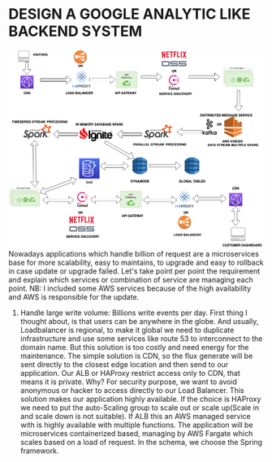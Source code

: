 
# DESIGN A GOOGLE ANALYTIC LIKE BACKEND SYSTEM

![System Design](https://github.com/zinaLacina/challenges/blob/master/design/google-analytics.png)
Nowadays applications which handle billion of request are a microservices base for more scalability, easy to maintains, to upgrade and easy to rollback in case update or upgrade failed.
Let's take point per point the requirement and explain which services or combination of service are managing each point.
NB: I included some AWS services because of the high availability and AWS is responsible for the update.

 1. Handle large write volume: Billions write events per day.
First thing I thought about, is that users can be anywhere in the globe. And usually, Loadbalancer is regional, to make it global we need to duplicate infrastructure and use some services like route 53 to interconnect to the domain name. But this solution is too costly and need energy for the maintenance. The simple solution is CDN, so the flux generate will be sent directly to the closest edge location and then send to our application.
Our ALB or HAProxy restrict access only to CDN, that means it is private. Why? For security purpose, we want to avoid anonymous or hacker to access directly to our Load Balancer. This solution makes our application highly available. If the choice is HAProxy we need to put the auto-Scaling group to scale out or scale up(Scale in and scale down is not suitable). If ALB this an AWS managed service with is highly available with multiple functions.
The application will be microservices containerized based, managing by AWS Fargate which scales based on a load of request. In the schema, we choose the Spring framework.

